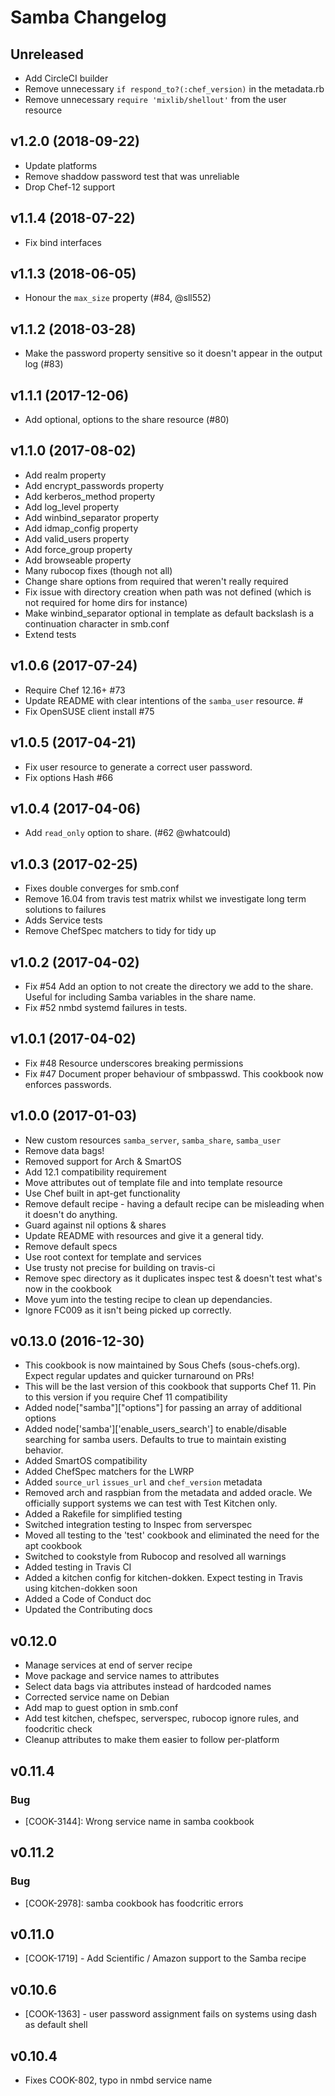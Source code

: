 # Samba Changelog

## Unreleased

- Add CircleCI builder
- Remove unnecessary `if respond_to?(:chef_version)` in the metadata.rb
- Remove unnecessary `require 'mixlib/shellout'` from the user resource

## v1.2.0 (2018-09-22)

- Update platforms
- Remove shaddow password test that was unreliable
- Drop Chef-12 support

## v1.1.4 (2018-07-22)

- Fix bind interfaces

## v1.1.3 (2018-06-05)

- Honour the `max_size` property (#84, @sll552)

## v1.1.2 (2018-03-28)

- Make the password property sensitive so it doesn't appear in the output log (#83)

## v1.1.1 (2017-12-06)

- Add optional, options to the share resource (#80)

## v1.1.0 (2017-08-02)

- Add realm property
- Add encrypt_passwords property
- Add kerberos_method property
- Add log_level property
- Add winbind_separator property
- Add idmap_config property
- Add valid_users property
- Add force_group property
- Add browseable property
- Many rubocop fixes (though not all)
- Change share options from required that weren't really required
- Fix issue with directory creation when path was not defined (which is not required for home dirs for instance)
- Make winbind_separator optional in template as default backslash is a continuation character in smb.conf
- Extend tests

## v1.0.6 (2017-07-24)

- Require Chef 12.16+ #73
- Update README with clear intentions of the `samba_user` resource. #
- Fix OpenSUSE client install #75

## v1.0.5 (2017-04-21)

- Fix user resource to generate a correct user password.
- Fix options Hash #66

## v1.0.4 (2017-04-06)

- Add `read_only` option to share. (#62 @whatcould)

## v1.0.3 (2017-02-25)

- Fixes double converges for smb.conf
- Remove 16.04 from travis test matrix whilst we investigate long term solutions to failures
- Adds Service tests
- Remove ChefSpec matchers to tidy for tidy up

## v1.0.2 (2017-04-02)

- Fix #54 Add an option to not create the directory we add to the share. Useful for including Samba variables in the share name.
- Fix #52 nmbd systemd failures in tests.

## v1.0.1 (2017-04-02)

- Fix #48 Resource underscores breaking permissions
- Fix #47 Document proper behaviour of smbpasswd. This cookbook now enforces passwords.

## v1.0.0 (2017-01-03)

- New custom resources `samba_server`, `samba_share`, `samba_user`
- Remove data bags!
- Removed support for Arch & SmartOS
- Add 12.1 compatibility requirement
- Move attributes out of template file and into template resource
- Use Chef built in apt-get functionality
- Remove default recipe - having a default recipe can be misleading when it doesn't do anything.
- Guard against nil options & shares
- Update README with resources and give it a general tidy.
- Remove default specs
- Use root context for template and services
- Use trusty not precise for building on travis-ci
- Remove spec directory as it duplicates inspec test & doesn't test what's now in the cookbook
- Move yum into the testing recipe to clean up dependancies.
- Ignore FC009 as it isn't being picked up correctly.

## v0.13.0 (2016-12-30)

- This cookbook is now maintained by Sous Chefs (sous-chefs.org). Expect regular updates and quicker turnaround on PRs!
- This will be the last version of this cookbook that supports Chef 11\. Pin to this version if you require Chef 11 compatibility
- Added node["samba"]["options"] for passing an array of additional options
- Added node['samba']['enable_users_search'] to enable/disable searching for samba users. Defaults to true to maintain existing behavior.
- Added SmartOS compatibility
- Added ChefSpec matchers for the LWRP
- Added `source_url` `issues_url` and `chef_version` metadata
- Removed arch and raspbian from the metadata and added oracle. We officially support systems we can test with Test Kitchen only.
- Added a Rakefile for simplified testing
- Switched integration testing to Inspec from serverspec
- Moved all testing to the 'test' cookbook and eliminated the need for the apt cookbook
- Switched to cookstyle from Rubocop and resolved all warnings
- Added testing in Travis CI
- Added a kitchen config for kitchen-dokken. Expect testing in Travis using kitchen-dokken soon
- Added a Code of Conduct doc
- Updated the Contributing docs

## v0.12.0

- Manage services at end of server recipe
- Move package and service names to attributes
- Select data bags via attributes instead of hardcoded names
- Corrected service name on Debian
- Add map to guest option in smb.conf
- Add test kitchen, chefspec, serverspec, rubocop ignore rules, and foodcritic check
- Cleanup attributes to make them easier to follow per-platform

## v0.11.4

### Bug

- [COOK-3144]: Wrong service name in samba cookbook

## v0.11.2

### Bug

- [COOK-2978]: samba cookbook has foodcritic errors

## v0.11.0

- [COOK-1719] - Add Scientific / Amazon support to the Samba recipe

## v0.10.6

- [COOK-1363] - user password assignment fails on systems using dash as default shell

## v0.10.4

- Fixes COOK-802, typo in nmbd service name
